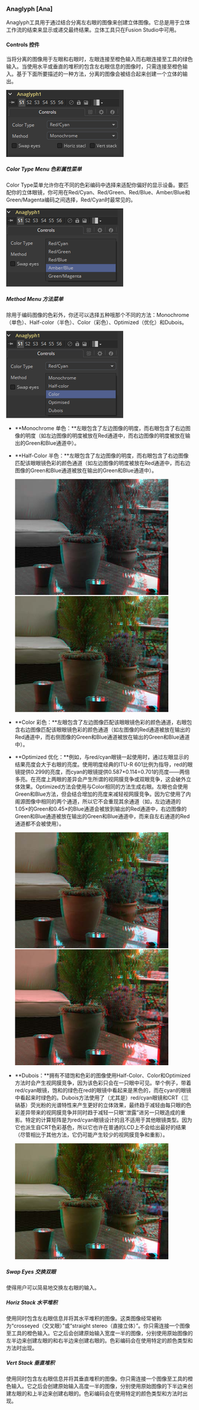 ### Anaglyph [Ana]

Anaglyph工具用于通过结合分离左右眼的图像来创建立体图像。它总是用于立体工作流的结束来显示或递交最终结果。立体工具只在Fusion Studio中可用。

#### Controls 控件

当将分离的图像用于左眼和右眼时，左眼连接至橙色输入而右眼连接至工具的绿色输入。当使用水平或垂直的堆积的包含左右眼信息的图像时，只需连接至橙色输入。基于下面所要描述的一种方法，分离的图像会被结合起来创建一个立体的输出。

![Ana_Controls](images/Ana_Controls.png)

##### Color Type Menu 色彩属性菜单

Color Type菜单允许你在不同的色彩编码中选择来适配你偏好的显示设备。要匹配你的立体眼镜，你可用在Red/Cyan、Red/Green、Red/Blue、Amber/Blue和Green/Magenta编码之间选择，Red/Cyan时最常见的。

![Ana_ColorType](images/Ana_ColorType.png)

##### Method Menu 方法菜单

除用于编码图像的色彩外，你还可以选择五种哦那个不同的方法：Monochrome（单色）、Half-color（半色）、Color（彩色）、Optimized（优化）和Dubois。

![Ana_MethodMenu](images/Ana_MethodMenu.png)

- **Monochrome 单色：**左眼包含了左边图像的明度，而右眼包含了右边图像的明度（如左边图像的明度被放在Red通道中，而右边图像的明度被放在输出的Green和Blue通道中）。

- **Half-Color 半色：**左眼包含了左边图像的明度，而右眼包含了右边图像匹配该眼眼镜色彩的颜色通道（如左边图像的明度被放在Red通道中，而右边图像的Green和Blue通道被放在输出的Green和Blue通道中）。

  ![Ana_Monochrome](images/Ana_Monochrome.jpg)![Ana_HalfColor](images/Ana_HalfColor.jpg)

- **Color 彩色：**左眼包含了左边图像匹配该眼眼镜色彩的颜色通道，右眼包含右边图像匹配该眼眼镜色彩的颜色通道（如左图像的Red通道被放在输出的Red通道中，而右侧图像的Green和Blue通道被放在输出的Green和Blue通道中）。

- **Optimized 优化：**例如，与red/cyan眼镜一起使用时，通过左眼显示的结果亮度会大于右眼的亮度。使用明度经典的ITU-R 601比例为指导，red的眼镜提供0.299的亮度，而cyan的眼镜提供0.587+0.114=0.701的亮度——两倍多亮。在亮度上两眼的差异会产生所谓的视网膜竞争或双眼竞争，这会破外立体效果。Optimized方法会使用与Color相同的方法生成右眼。左眼也会使用Green和Blue方法，但会结合增加的亮度来减轻视网膜竞争。因为它使用了内阁源图像中相同的两个通道，所以它不会重现其余通道（如，左边通道的1.05×的Green和0.45×的Blue通道会被放到输出的Red通道中，右边图像的Green和Blue通道被放在输出的Green和Blue通道中，而来自左右通道的Red通道都不会被使用）。

  ![Ana_Color](images/Ana_Color.jpg)![Ana_Optimized](images/Ana_Optimized.jpg)

- **Dubois：**拥有不错饱和色彩的图像使用Half-Color、Color和Optimized方法时会产生视网膜竞争，因为该色彩只会在一只眼中可见。举个例子，带着red/cyan眼镜，饱和的绿色在red的眼镜中看起来是黑色的，而在cyan的眼镜中看起来时绿色的。Dubois方法使用了（尤其是）red/cyan眼镜和CRT（三硝基）荧光粉的光谱特性来产生更好的立体效果，最终趋于减轻由每只眼的色彩差异带来的视网膜竞争并同时趋于减轻一只眼“泄露”进另一只眼造成的重影。特定的计算矩阵是为red/cyan眼镜设计的且不适用于其他眼镜类型。因为它也派生自CRT色彩基色，所以它也许在普通的LCD上不会给出最好的结果（尽管相比于其他方法，它仍可能产生较少的视网膜竞争和重影）。

  ![Ana_Dubois](images/Ana_Dubois.jpg)

##### Swap Eyes 交换双眼

使得用户可以简易地交换左右眼的输入。

##### Horiz Stack 水平堆积

使用同时包含左右眼信息并将其水平堆积的图像。这类图像经常被称为“crosseyed（交叉眼）”或“straight stereo（直接立体）”。你只需连接一个图像至工具的橙色输入。它之后会创建原始输入宽度一半的图像，分别使用原始图像的左半边来创建左眼的和右半边来创建右眼的。色彩编码会在使用特定的颜色类型和方法时出现。

##### Vert Stack 垂直堆积

使用同时包含左右眼信息并将其垂直堆积的图像。你只需连接一个图像至工具的橙色输入。它之后会创建原始输入高度一半的图像，分别使用原始图像的下半边来创建左眼的和上半边来创建右眼的。色彩编码会在使用特定的颜色类型和方法时出现。

